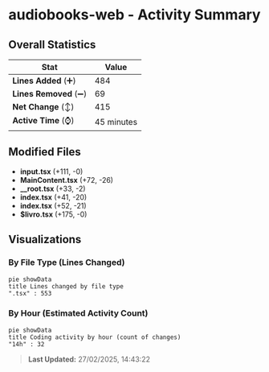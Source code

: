 # audiobooks-web - Activity Summary 

## Overall Statistics

| Stat                   | Value                                                             |
| ---------------------- | ----------------------------------------------------------------- |
| **Lines Added** (➕)   | 484                                          |
| **Lines Removed** (➖) | 69                                        |
| **Net Change** (↕)    | 415                |
| **Active Time** (⌚)   | 45 minutes |


## Modified Files
- **input.tsx** (+111, -0)
- **MainContent.tsx** (+72, -26)
- **__root.tsx** (+33, -2)
- **index.tsx** (+41, -20)
- **index.tsx** (+52, -21)
- **$livro.tsx** (+175, -0)

## Visualizations

### By File Type (Lines Changed)

```mermaid
pie showData
title Lines changed by file type
".tsx" : 553
```

### By Hour (Estimated Activity Count)

```mermaid
pie showData
title Coding activity by hour (count of changes)
"14h" : 32
```


> **Last Updated:** 27/02/2025, 14:43:22